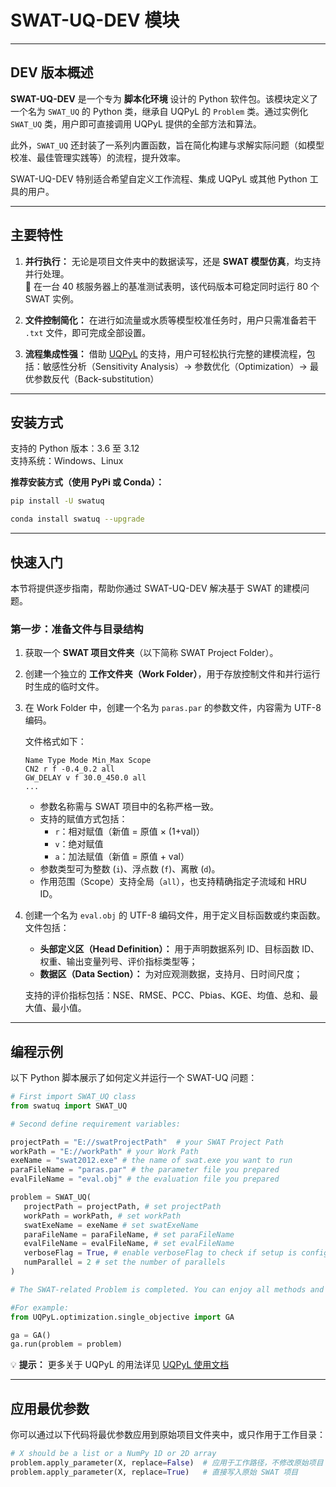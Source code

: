 # SWAT-UQ-DEV 模块

---

## DEV 版本概述

**SWAT-UQ-DEV** 是一个专为 **脚本化环境** 设计的 Python 软件包。该模块定义了一个名为 `SWAT_UQ` 的 Python 类，继承自 UQPyL 的 `Problem` 类。通过实例化 `SWAT_UQ` 类，用户即可直接调用 UQPyL 提供的全部方法和算法。

此外，`SWAT_UQ` 还封装了一系列内置函数，旨在简化构建与求解实际问题（如模型校准、最佳管理实践等）的流程，提升效率。

SWAT-UQ-DEV 特别适合希望自定义工作流程、集成 UQPyL 或其他 Python 工具的用户。

---

## 主要特性

1. **并行执行：** 无论是项目文件夹中的数据读写，还是 **SWAT 模型仿真**，均支持并行处理。  
   🎉 在一台 40 核服务器上的基准测试表明，该代码版本可稳定同时运行 80 个 SWAT 实例。

2. **文件控制简化：** 在进行如流量或水质等模型校准任务时，用户只需准备若干 `.txt` 文件，即可完成全部设置。

3. **流程集成性强：** 借助 [UQPyL](https://github.com/smasky/UQPyL) 的支持，用户可轻松执行完整的建模流程，包括：敏感性分析（Sensitivity Analysis）-> 参数优化（Optimization）-> 最优参数反代（Back-substitution）

---

## 安装方式

支持的 Python 版本：3.6 至 3.12  
支持系统：Windows、Linux

**推荐安装方式（使用 PyPi 或 Conda）：**

```bash
pip install -U swatuq
```

```bash
conda install swatuq --upgrade
```

---

## 快速入门

本节将提供逐步指南，帮助你通过 SWAT-UQ-DEV 解决基于 SWAT 的建模问题。

### 第一步：准备文件与目录结构

1. 获取一个 **SWAT 项目文件夹**（以下简称 SWAT Project Folder）。
2. 创建一个独立的 **工作文件夹（Work Folder）**，用于存放控制文件和并行运行时生成的临时文件。
3. 在 Work Folder 中，创建一个名为 `paras.par` 的参数文件，内容需为 UTF-8 编码。

   文件格式如下：

   ```
   Name Type Mode Min_Max Scope
   CN2 r f -0.4_0.2 all
   GW_DELAY v f 30.0_450.0 all
   ...
   ```

   - 参数名称需与 SWAT 项目中的名称严格一致。
   - 支持的赋值方式包括：
     - `r`：相对赋值（新值 = 原值 × (1+val)）
     - `v`：绝对赋值
     - `a`：加法赋值（新值 = 原值 + val）
   - 参数类型可为整数 (`i`)、浮点数 (`f`)、离散 (`d`)。
   - 作用范围（Scope）支持全局（`all`），也支持精确指定子流域和 HRU ID。

4. 创建一个名为 `eval.obj` 的 UTF-8 编码文件，用于定义目标函数或约束函数。  
   文件包括：
   - **头部定义区（Head Definition）：** 用于声明数据系列 ID、目标函数 ID、权重、输出变量列号、评价指标类型等；
   - **数据区（Data Section）：** 为对应观测数据，支持月、日时间尺度；

   支持的评价指标包括：NSE、RMSE、PCC、Pbias、KGE、均值、总和、最大值、最小值。

---

## 编程示例

以下 Python 脚本展示了如何定义并运行一个 SWAT-UQ 问题：

```python
# First import SWAT_UQ class
from swatuq import SWAT_UQ

# Second define requirement variables:

projectPath = "E://swatProjectPath"  # your SWAT Project Path
workPath = "E://workPath" # your Work Path
exeName = "swat2012.exe" # the name of swat.exe you want to run
paraFileName = "paras.par" # the parameter file you prepared
evalFileName = "eval.obj" # the evaluation file you prepared

problem = SWAT_UQ(
   projectPath = projectPath, # set projectPath
   workPath = workPath, # set workPath
   swatExeName = exeName # set swatExeName
   paraFileName = paraFileName, # set paraFileName
   evalFileName = evalFileName, # set evalFileName
   verboseFlag = True, # enable verboseFlag to check if setup is configured properly.
   numParallel = 2 # set the number of parallels
)

# The SWAT-related Problem is completed. You can enjoy all methods and algorithms of UQPyL.

#For example:
from UQPyL.optimization.single_objective import GA

ga = GA()
ga.run(problem = problem)
```

💡 **提示：** 更多关于 UQPyL 的用法详见 [UQPyL 使用文档](https://uqpyl.readthedocs.io/en/latest/)

---

## 应用最优参数

你可以通过以下代码将最优参数应用到原始项目文件夹中，或只作用于工作目录：

```python
# X should be a list or a NumPy 1D or 2D array
problem.apply_parameter(X, replace=False)  # 应用于工作路径，不修改原始项目
problem.apply_parameter(X, replace=True)   # 直接写入原始 SWAT 项目
```
